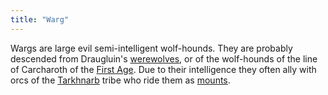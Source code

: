 ```yaml
---
title: "Warg"
---
```


Wargs are large evil semi-intelligent wolf-hounds. They are probably
descended from Draugluin's [werewolves](werewolf "wikilink"), or of the
wolf-hounds of the line of Carcharoth of the [First
Age](First_Age "wikilink"). Due to their intelligence they often ally
with orcs of the [Tarkhnarb](Tarkhnarb "wikilink") tribe who ride them
as [mounts](mounts "wikilink").